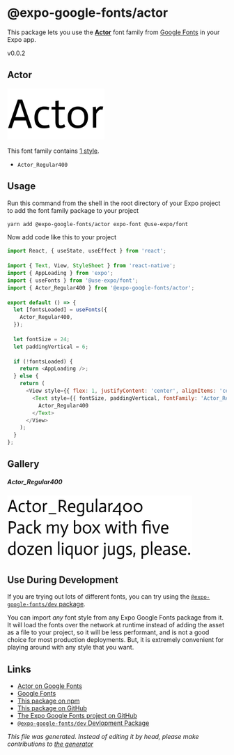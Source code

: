# @expo-google-fonts/actor

This package lets you use the [**Actor**](https://fonts.google.com/specimen/Actor) font family from [Google Fonts](https://fonts.google.com/) in your Expo app.

v0.0.2

## Actor

![Actor](./font-family.png)

This font family contains [1 style](#gallery).

- `Actor_Regular400`

## Usage

Run this command from the shell in the root directory of your Expo project to add the font family package to your project
```sh
yarn add @expo-google-fonts/actor expo-font @use-expo/font
```

Now add code like this to your project
```js
import React, { useState, useEffect } from 'react';

import { Text, View, StyleSheet } from 'react-native';
import { AppLoading } from 'expo';
import { useFonts } from '@use-expo/font';
import { Actor_Regular400 } from '@expo-google-fonts/actor';

export default () => {
  let [fontsLoaded] = useFonts({
    Actor_Regular400,
  });

  let fontSize = 24;
  let paddingVertical = 6;

  if (!fontsLoaded) {
    return <AppLoading />;
  } else {
    return (
      <View style={{ flex: 1, justifyContent: 'center', alignItems: 'center' }}>
        <Text style={{ fontSize, paddingVertical, fontFamily: 'Actor_Regular400' }}>
          Actor_Regular400
        </Text>
      </View>
    );
  }
};

```

## Gallery

##### Actor_Regular400
![Actor_Regular400](./417b785d001974cb097e1f84b068ed6f47fa9c5317bf90801a55709954b59350.ttf.png)


## Use During Development

If you are trying out lots of different fonts, you can try using the [`@expo-google-fonts/dev` package](https://www.npmjs.com/package/@expo-google-fonts/dev).

You can import *any* font style from any Expo Google Fonts package from it. It will load the fonts
over the network at runtime instead of adding the asset as a file to your project, so it will be 
less performant, and is not a good choice for most production deployments. But, it is extremely convenient
for playing around with any style that you want.

## Links

- [Actor on Google Fonts](https://fonts.google.com/specimen/Actor)
- [Google Fonts](https://fonts.google.com/)
- [This package on npm](https://www.npmjs.com/package/@expo-google-fonts/actor)
- [This package on GitHub](https://github.com/expo/google-fonts/tree/master/font-packages/actor)
- [The Expo Google Fonts project on GitHub](https://github.com/expo/google-fonts)
- [`@expo-google-fonts/dev` Devlopment Package](https://github.com/expo/google-fonts/tree/master/font-packages/dev)


*This file was generated. Instead of editing it by head, please make contributions to [the generator](https://github.com/expo/google-fonts/tree/master/packages/generator)*

